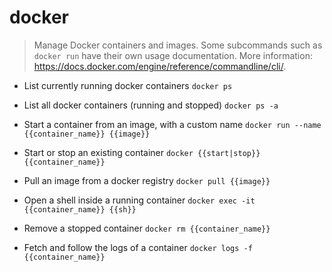 # docker
> Manage Docker containers and images.
> Some subcommands such as `docker run` have their own usage documentation.
> More information: <https://docs.docker.com/engine/reference/commandline/cli/>.

- List currently running docker containers
`docker ps`

- List all docker containers (running and stopped)
`docker ps -a`

- Start a container from an image, with a custom name
`docker run --name {{container_name}} {{image}}`

- Start or stop an existing container
`docker {{start|stop}} {{container_name}}`

- Pull an image from a docker registry
`docker pull {{image}}`

- Open a shell inside a running container
`docker exec -it {{container_name}} {{sh}}`

- Remove a stopped container
`docker rm {{container_name}}`

- Fetch and follow the logs of a container
`docker logs -f {{container_name}}`
